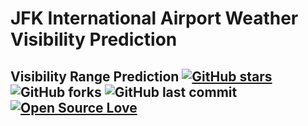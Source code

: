 # JFK International Airport Weather Visibility Prediction

## Visibility Range Prediction [![GitHub stars](https://img.shields.io/github/stars/AkshatRastogi-1nC0re/NOAA_JKF_Airport_Weather_Visibility_Prediction?style=social)](https://github.com/login?return_to=%2FAkshatRastogi-1nC0re%NOAA_JKF_Airport_Weather_Visibility_Prediction) ![GitHub forks](https://img.shields.io/github/forks/AkshatRastogi-1nC0re/NOAA_JKF_Airport_Weather_Visibility_Prediction?style=social) ![GitHub last commit](https://img.shields.io/github/last-commit/AkshatRastogi-1nC0re/NOAA_JKF_Airport_Weather_Visibility_Prediction) [![Open Source Love](https://badges.frapsoft.com/os/v2/open-source.svg?v=103)](https://github.com//AkshatRastogi-1nC0re/NOAA_JKF_Airport_Weather_Visibility_Prediction)

